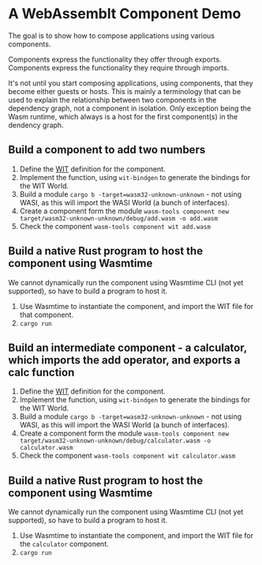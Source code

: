 # A WebAssemblt Component Demo

The goal is to show how to compose applications using various components.

Components express the functionality they offer through exports.
Components express the functionality they require through imports.

It's not until you start composing applications, using components, that they become either guests or hosts. This is mainly a terminology that can be used to explain the relationship between two components in the dependency graph, not a component in isolation. Only exception being the Wasm runtime, which always is a host for the first component(s) in the dendency graph.

## Build a component to add two numbers

1. Define the [WIT](./add/wit/add.wit) definition for the component.
2. Implement the function, using `wit-bindgen` to generate the bindings for the WIT World.
3. Build a module `cargo b -target=wasm32-unknown-unknown` - not using WASI, as this will import the WASI World (a bunch of interfaces).
4. Create a component form the module `wasm-tools component new target/wasm32-unknown-unknown/debug/add.wasm -o add.wasm`
5. Check the component `wasm-tools component wit add.wasm`

## Build a native Rust program to host the component using Wasmtime

We cannot dynamically run the component using Wasmtime CLI (not yet supported), so have to build a program to host it.

1. Use Wasmtime to instantiate the component, and import the WIT file for that component.
2. `cargo run`

## Build an intermediate component - a calculator, which imports the add operator, and exports a calc function

1. Define the [WIT](./calculator/wit/calculator.wit) definition for the component.
2. Implement the function, using `wit-bindgen` to generate the bindings for the WIT World.
3. Build a module `cargo b -target=wasm32-unknown-unknown` - not using WASI, as this will import the WASI World (a bunch of interfaces).
4. Create a component form the module `wasm-tools component new target/wasm32-unknown-unknown/debug/calculator.wasm -o calculator.wasm`
5. Check the component `wasm-tools component wit calculator.wasm`

## Build a native Rust program to host the component using Wasmtime

We cannot dynamically run the component using Wasmtime CLI (not yet supported), so have to build a program to host it.

1. Use Wasmtime to instantiate the component, and import the WIT file for the `calculator` component.
2. `cargo run`